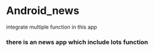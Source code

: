 # Android_news
integrate multiple function in this app
<h3>there is an news app which include lots function </h3>

